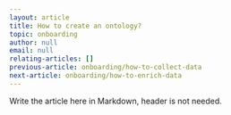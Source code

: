 ```yaml
---
layout: article
title: How to create an ontology?
topic: onboarding
author: null
email: null
relating-articles: []
previous-article: onboarding/how-to-collect-data
next-article: onboarding/how-to-enrich-data
---
```


Write the article here in Markdown, header is not needed.